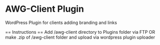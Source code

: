 AWG-Client Plugin
=========================

WordPress Plugin for clients adding branding and links


== Instructions ==
Add /awg-client directory to Plugins folder via FTP
OR
make .zip of /awg-client folder and upload via wordpress plugin uploader